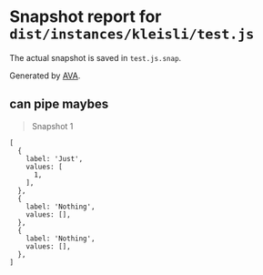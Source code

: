 # Snapshot report for `dist/instances/kleisli/test.js`

The actual snapshot is saved in `test.js.snap`.

Generated by [AVA](https://ava.li).

## can pipe maybes

> Snapshot 1

    [
      {
        label: 'Just',
        values: [
          1,
        ],
      },
      {
        label: 'Nothing',
        values: [],
      },
      {
        label: 'Nothing',
        values: [],
      },
    ]
